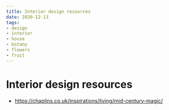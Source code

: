 ```yaml
---
title: Interior design resources
date: 2020-12-13
tags:
- design
- interior
- house
- botany
- flowers
- fruit
---
```


# Interior design resources

- https://chaplins.co.uk/inspirations/living/mid-century-magic/


